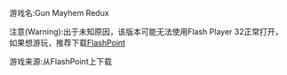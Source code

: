 游戏名:Gun Mayhem Redux

注意(Warning):出于未知原因，该版本可能无法使用Flash Player 32正常打开，如果想游玩，推荐下载[FlashPoint](https://bluemaxima.org/flashpoint/)

游戏来源:从FlashPoint上下载